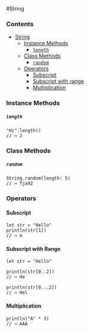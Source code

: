 #String

### Contents ###

- [String](#string)
    - [Instance Methods](#instance-methods)
    	- [`length`](#times)
    - [Class Methods](#class-methods)
    	- [`random`](#random)
    - [Operators](#operators)
    	- [Subscript](#subscript)
    	- [Subscript with range](#subscript-with-range)
    	- [Multiplication](#multiplication)
    	
### Instance Methods ###

##### `length` #####
```
"Hi".length() 
// → 2
```

### Class Methods ###

##### `random` #####
```
String.random(length: 5)
// → fja92
```

### Operators ###
#### Subscript ####
```
let str = "Hello"
println(str[1])
// → e
```

#### Subscript with Range ####
```
let str = "Hello"

println(str[0..2])
// → He

println(str[0...2])
// → Hel
```

#### Multiplication ####
```
println("A" * 3)
// → AAA
```